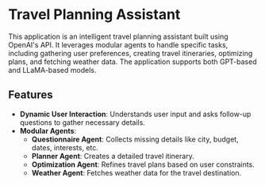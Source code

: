 
# Travel Planning Assistant

This application is an intelligent travel planning assistant built using OpenAI's API. It leverages modular agents to handle specific tasks, including gathering user preferences, creating travel itineraries, optimizing plans, and fetching weather data. The application supports both GPT-based and LLaMA-based models.

## Features

- **Dynamic User Interaction**: Understands user input and asks follow-up questions to gather necessary details.
- **Modular Agents**:
  - **Questionnaire Agent**: Collects missing details like city, budget, dates, interests, etc.
  - **Planner Agent**: Creates a detailed travel itinerary.
  - **Optimization Agent**: Refines travel plans based on user constraints.
  - **Weather Agent**: Fetches weather data for the travel destination.






